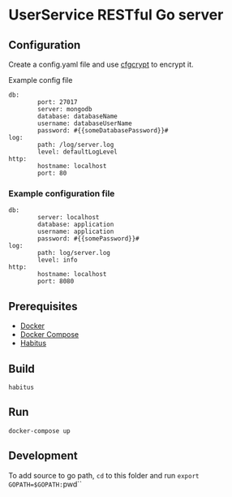 # UserService RESTful Go server

## Configuration

Create a config.yaml file and use [cfgcrypt][29f7816d] to encrypt it.

Example config file
```
db:
        port: 27017
        server: mongodb
        database: databaseName
        username: databaseUserName
        password: #{{someDatabasePassword}}#
log:
        path: /log/server.log
        level: defaultLogLevel
http:
        hostname: localhost
        port: 80
```

### Example configuration file
```
db:
        server: localhost
        database: application
        username: application
        password: #{{somePassword}}#
log:
        path: log/server.log
        level: info
http:
        hostname: localhost
        port: 8080
```
## Prerequisites
-   [Docker][337bc096]
-   [Docker Compose][8806988c]
-   [Habitus][03481138]


## Build

`habitus`

## Run

`docker-compose up`

## Development

To add source to go path, `cd` to this folder and run `export GOPATH=$GOPATH:`pwd``

[29f7816d]: https://github.com/BernardIgiri/cfgcrypt "Configuration file encryption utility"
[8806988c]: https://docs.docker.com/compose/ "Docker Compose Utility"
[337bc096]: https://docs.docker.com "Docker Paltform"
[03481138]: http://www.habitus.io "Habitus Build Flow Tool For Docker"
